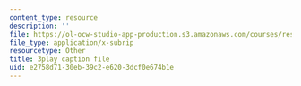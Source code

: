 ```yaml
---
content_type: resource
description: ''
file: https://ol-ocw-studio-app-production.s3.amazonaws.com/courses/res-6-006-video-demonstrations-in-lasers-and-optics-spring-2008/e2758d7130eb39c2e6203dcf0e674b1e_JYzKNjD1zEU.srt
file_type: application/x-subrip
resourcetype: Other
title: 3play caption file
uid: e2758d71-30eb-39c2-e620-3dcf0e674b1e
---
```


